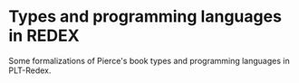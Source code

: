 Types and programming languages in REDEX
========================================

Some formalizations of Pierce's book types and programming languages in PLT-Redex.
